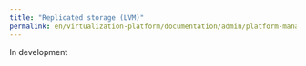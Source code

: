 ```yaml
---
title: "Replicated storage (LVM)"
permalink: en/virtualization-platform/documentation/admin/platform-management/storage/sds/lvm-replicated.html
---
```


In development
